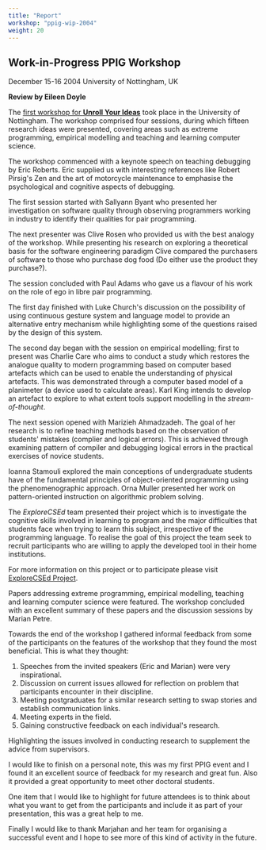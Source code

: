 ```yaml
---
title: "Report"
workshop: "ppig-wip-2004"
weight: 20
---
```


Work-in-Progress PPIG Workshop
------------------------------

December 15-16 2004
University of Nottingham, UK

**Review by Eileen Doyle**

The [first workshop for **Unroll Your Ideas**](workshops/2004-wip-workshop) took place in the University of Nottingham. The workshop comprised four sessions, during which fifteen research ideas were presented, covering areas such as extreme programming, empirical modelling and teaching and learning computer science.

The workshop commenced with a keynote speech on teaching debugging by Eric Roberts. Eric supplied us with interesting references like Robert Pirsig's Zen and the art of motorcycle maintenance to emphasise the psychological and cognitive aspects of debugging.

The first session started with Sallyann Byant who presented her investigation on software quality through observing programmers working in industry to identify their qualities for pair programming.

The next presenter was Clive Rosen who provided us with the best analogy of the workshop. While presenting his research on exploring a theoretical basis for the software engineering paradigm Clive compared the purchasers of software to those who purchase dog food (Do either use the product they purchase?).

The session concluded with Paul Adams who gave us a flavour of his work on the role of ego in libre pair programming.

The first day finished with Luke Church's discussion on the possibility of using continuous gesture system and language model to provide an alternative entry mechanism while highlighting some of the questions raised by the design of this system.

The second day began with the session on empirical modelling; first to present was Charlie Care who aims to conduct a study which restores the analogue quality to modern programming based on computer based artefacts which can be used to enable the understanding of physical artefacts. This was demonstrated through a computer based model of a planimeter (a device used to calculate areas). Karl King intends to develop an artefact to explore to what extent tools support modelling in the _stream-of-thought_.

The next session opened with Marizieh Ahmadzadeh. The goal of her research is to refine teaching methods based on the observation of students' mistakes (complier and logical errors). This is achieved through examining pattern of compiler and debugging logical errors in the practical exercises of novice students.

Ioanna Stamouli explored the main conceptions of undergraduate students have of the fundamental principles of object-oriented programming using the phenomenographic approach. Orna Muller presented her work on pattern-oriented instruction on algorithmic problem solving.

The _ExploreCSEd_ team presented their project which is to investigate the cognitive skills involved in learning to program and the major difficulties that students face when trying to learn this subject, irrespective of the programming language. To realise the goal of this project the team seek to recruit participants who are willing to apply the developed tool in their home institutions.

For more information on this project or to participate please visit [ExploreCSEd Project](http://www.rebeccamancy.net/ExploreCSEd/Index_E.php).

Papers addressing extreme programming, empirical modelling, teaching and learning computer science were featured. The workshop concluded with an excellent summary of these papers and the discussion sessions by Marian Petre.

Towards the end of the workshop I gathered informal feedback from some of the participants on the features of the workshop that they found the most beneficial. This is what they thought:

1.  Speeches from the invited speakers (Eric and Marian) were very inspirational.
2.  Discussion on current issues allowed for reflection on problem that participants encounter in their discipline.
3.  Meeting postgraduates for a similar research setting to swap stories and establish communication links.
4.  Meeting experts in the field.
5.  Gaining constructive feedback on each individual's research.

Highlighting the issues involved in conducting research to supplement the advice from supervisors.

I would like to finish on a personal note, this was my first PPIG event and I found it an excellent source of feedback for my research and great fun. Also it provided a great opportunity to meet other doctoral students.

One item that I would like to highlight for future attendees is to think about what you want to get from the participants and include it as part of your presentation, this was a great help to me.

Finally I would like to thank Marjahan and her team for organising a successful event and I hope to see more of this kind of activity in the future.
